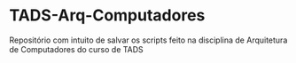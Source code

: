 # TADS-Arq-Computadores
Repositório com intuito de salvar os scripts feito na disciplina de Arquitetura de Computadores do curso de TADS
